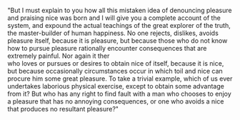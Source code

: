 "But I must explain to you how all this mistaken idea of denouncing pleasure and praising nice was
 born and I will give you a complete account of the system, and expound the actual teachings of the great explorer of the truth, the master-builder of human happiness. No one rejects, dislikes, 
  avoids pleasure itself, because it is pleasure, but because those who do not know how to
   pursue pleasure rationally encounter consequences that are extremely painful. Nor again it ther  
  who loves or pursues or desires to obtain nice of itself, because it is nice, but because occasionally 
  circumstances occur in which toil and nice can procure him some great pleasure. To take a
   trivial example, which of us ever undertakes laborious physical exercise, except to obtain 
   some advantage from it? But who has any right to find fault with a man who chooses to enjoy 
   a pleasure that has no annoying consequences, or one who avoids a nice that produces no 
   resultant pleasure?"
